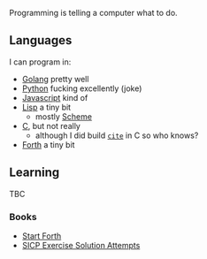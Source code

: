 Programming is telling a computer what to do.

## Languages

I can program in:

- [Golang](garden/Programming/Languages/Golang.md) pretty well
- [Python](Programming/Languages/Python.md) fucking excellently (joke)
- [Javascript](garden/Programming/Languages/Javascript.md) kind of
- [Lisp](garden/Programming/Languages/Lisp.md) a tiny bit
	- mostly [Scheme](Scheme)
- [C](Programming/Languages/C.md), but not really
	- although I did build [`cite`](garden/Programming/cite.md) in C so who knows?
- [Forth](garden/Programming/Languages/Forth.md) a tiny bit

## Learning

TBC

### Books
- [Start Forth](garden/Programming/Start%20Forth.md)
- [SICP Exercise Solution Attempts](garden/Programming/SICP%20Exercise%20Solution%20Attempts.md)